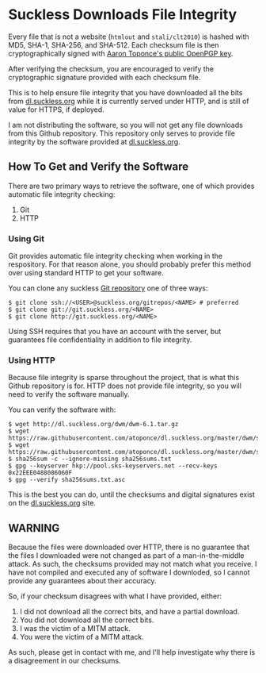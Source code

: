 # Suckless Downloads File Integrity

Every file that is not a website (`htmlout` and `stali/clt2010`) is hashed with
MD5, SHA-1, SHA-256, and SHA-512. Each checksum file is then cryptographically
signed with [Aaron Toponce's public OpenPGP
key](https://keybase.io/atoponce/pgp_keys.asc).

After verifying the checksum, you are encouraged to verify the cryptographic
signature provided with each checksum file.

This is to help ensure file integrity that you have downloaded all the bits
from [dl.suckless.org](http://dl.suckless.org) while it is currently served
under HTTP, and is still of value for HTTPS, if deployed.

I am not distributing the software, so you will not get any file downloads from
this Github repository. This repository only serves to provide file integrity
by the software provided at [dl.suckless.org](http://dl.suckless.org).

## How To Get and Verify the Software

There are two primary ways to retrieve the software, one of which provides
automatic file integrity checking:

1. Git
2. HTTP

### Using Git

Git provides automatic file integrity checking when working in the respository.
For that reason alone, you should probably prefer this method over using
standard HTTP to get your software.

You can clone any suckless [Git repository](http://git.suckless.org/) one of
three ways:

    $ git clone ssh://<USER>@suckless.org/gitrepos/<NAME> # preferred
    $ git clone git://git.suckless.org/<NAME>
    $ git clone http://git.suckless.org/<NAME>

Using SSH requires that you have an account with the server, but guarantees
file confidentiality in addition to file integrity.

### Using HTTP

Because file integrity is sparse throughout the project, that is what this
Github repository is for. HTTP does not provide file integrity, so you will
need to verify the software manually.

You can verify the software with:

    $ wget http://dl.suckless.org/dwm/dwm-6.1.tar.gz
    $ wget https://raw.githubusercontent.com/atoponce/dl.suckless.org/master/dwm/sha256sums.txt
    $ wget https://raw.githubusercontent.com/atoponce/dl.suckless.org/master/dwm/sha256sums.txt.asc
    $ sha256sum -c --ignore-missing sha256sums.txt
    $ gpg --keyserver hkp://pool.sks-keyservers.net --recv-keys 0x22EEE0488086060F
    $ gpg --verify sha256sums.txt.asc

This is the best you can do, until the checksums and digital signatures exist
on the [dl.suckless.org](http://dl.suckless.org) site.

## WARNING

Because the files were downloaded over HTTP, there is no guarantee that the
files I downloaded were not changed as part of a man-in-the-middle attack. As
such, the checksums provided may not match what you receive. I have not
compiled and executed any of software I downloded, so I cannot provide any
guarantees about their accuracy.

So, if your checksum disagrees with what I have provided, either:

1. I did not download all the correct bits, and have a partial download.
2. You did not download all the correct bits.
3. I was the victim of a MITM attack.
4. You were the victim of a MITM attack.

As such, please get in contact with me, and I'll help investigate why there is
a disagreement in our checksums.
